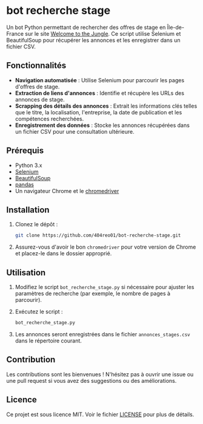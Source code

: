 # bot recherche stage

Un bot Python permettant de rechercher des offres de stage en Île-de-France sur le site [Welcome to the Jungle](https://www.welcometothejungle.com/fr). Ce script utilise Selenium et BeautifulSoup pour récupérer les annonces et les enregistrer dans un fichier CSV.

## Fonctionnalités

- **Navigation automatisée** : Utilise Selenium pour parcourir les pages d'offres de stage.
- **Extraction de liens d'annonces** : Identifie et récupère les URLs des annonces de stage.
- **Scrapping des détails des annonces** : Extrait les informations clés telles que le titre, la localisation, l'entreprise, la date de publication et les compétences recherchées.
- **Enregistrement des données** : Stocke les annonces récupérées dans un fichier CSV pour une consultation ultérieure.

## Prérequis

- Python 3.x
- [Selenium](https://pypi.org/project/selenium/)
- [BeautifulSoup](https://www.crummy.com/software/BeautifulSoup/)
- [pandas](https://pandas.pydata.org/)
- Un navigateur Chrome et le [chromedriver](https://sites.google.com/a/chromium.org/chromedriver/)

## Installation

1. Clonez le dépôt :

    ```sh
    git clone https://github.com/404reo01/bot-recherche-stage.git
    ```



2. Assurez-vous d'avoir le bon `chromedriver` pour votre version de Chrome et placez-le dans le dossier approprié.

## Utilisation

1. Modifiez le script `bot_recherche_stage.py` si nécessaire pour ajuster les paramètres de recherche (par exemple, le nombre de pages à parcourir).
2. Exécutez le script :

    ```sh
    bot_recherche_stage.py
    ```

3. Les annonces seront enregistrées dans le fichier `annonces_stages.csv` dans le répertoire courant.

## Contribution

Les contributions sont les bienvenues ! N'hésitez pas à ouvrir une issue ou une pull request si vous avez des suggestions ou des améliorations.

## Licence

Ce projet est sous licence MIT. Voir le fichier [LICENSE](LICENSE) pour plus de détails.
